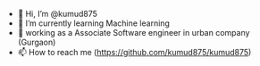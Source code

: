 - 👋 Hi, I’m @kumud875
- 🌱 I’m currently learning Machine learning
- 🏢 working as a Associate Software engineer in urban company (Gurgaon)
- 📫 How to reach me (https://github.com/kumud875/kumud875)

<!---
kumud875/kumud875 is a ✨ special ✨ repository because its `README.md` (this file) appears on your GitHub profile.
You can click the Preview link to take a look at your changes.
--->
